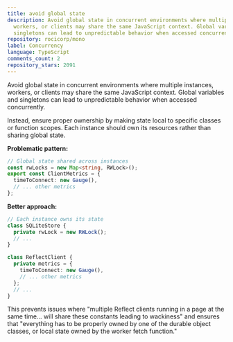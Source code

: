 ```yaml
---
title: avoid global state
description: Avoid global state in concurrent environments where multiple instances,
  workers, or clients may share the same JavaScript context. Global variables and
  singletons can lead to unpredictable behavior when accessed concurrently.
repository: rocicorp/mono
label: Concurrency
language: TypeScript
comments_count: 2
repository_stars: 2091
---
```


Avoid global state in concurrent environments where multiple instances, workers, or clients may share the same JavaScript context. Global variables and singletons can lead to unpredictable behavior when accessed concurrently.

Instead, ensure proper ownership by making state local to specific classes or function scopes. Each instance should own its resources rather than sharing global state.

**Problematic pattern:**
```ts
// Global state shared across instances
const rwLocks = new Map<string, RWLock>();
export const ClientMetrics = {
  timeToConnect: new Gauge(),
  // ... other metrics
};
```

**Better approach:**
```ts
// Each instance owns its state
class SQLiteStore {
  private rwLock = new RWLock();
  // ...
}

class ReflectClient {
  private metrics = {
    timeToConnect: new Gauge(),
    // ... other metrics  
  };
  // ...
}
```

This prevents issues where "multiple Reflect clients running in a page at the same time... will share these constants leading to wackiness" and ensures that "everything has to be properly owned by one of the durable object classes, or local state owned by the worker fetch function."